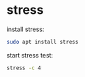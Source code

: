 # stress

install stress:
```bash
sudo apt install stress
```

start stress test:
```bash
stress -c 4
```
